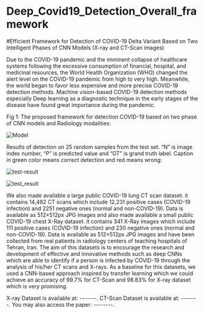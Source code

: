 # Deep_Covid19_Detection_Overall_framework
#Efficient Framework for Detection of COVID-19 Delta Variant Based on Two Intelligent Phases of CNN Models (X-ray and CT-Scan images)

Due to the COVID-19 pandemic and the imminent collapse of healthcare systems following the excessive consumption of financial, hospital, and medicinal resources, the World Health Organization (WHO) changed the alert level on the COVID-19 pandemic from high to very high. Meanwhile, the world began to favor less expensive and more precise COVID-19 detection methods. Machine vision-based COVID-19 detection methods especially Deep learning as a diagnostic technique in the early stages of the disease have found great importance during the pandemic.

Fig 1: The proposed framework for detection  COVID-19 based on two phase of CNN models and Radiology modalities:

![Model](https://user-images.githubusercontent.com/92205834/146656597-0aa7871a-af92-4050-ae58-9e946bc7a77e.png)


Results of detection on 25 random samples from the test set. “N” is image index number, “P” is predicted value and “GT” is grand truth label. Caption in green color means correct detection and red means wrong:

![test-result](https://user-images.githubusercontent.com/92205834/146656592-3aa1b3b7-9bda-49d1-a367-5e56901d8a22.png)

![test_result](https://user-images.githubusercontent.com/92205834/146656605-600443ae-df0b-44c3-a0a3-48c9e9934fbe.png)

We also made available a large public COVID-19 lung CT scan dataset. it contains 14,482 CT scans which include 12,231 positive cases (COVID-19 infection) and 2251 negative ones (normal and non-COVID-19). Data is available as 512×512px JPG images and also made available a small public COVID-19 chest X-Ray dataset. it contains 341 X-Ray images which include 111 positive cases (COVID-19 infection) and 230 negative ones (normal and non-COVID-19). Data is available as 512×512px JPG images and have been collected from real patients in radiology centers of teaching hospitals of Tehran, Iran. 
The aim of this datasets is to encourage the research and development of effective and innovative methods such as deep CNNs which are able to identify if a person is infected by COVID-19 through the analysis of his/her CT scans and X-rays. As a baseline for this datasets, we used a CNN-based approach inspired by transfer learning which we could achieve an accuracy of 99.7% for CT-Scan and 98.83% for X-ray dataset which is very promising.

X-ray Dataset is available at: -------.
CT-Scan Dataset is available at: -------.
You may also access the paper: --------.

